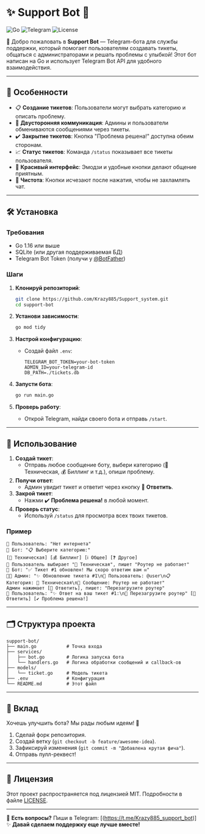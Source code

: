 # ✨ Support Bot 🤖

![Go](https://img.shields.io/badge/Go-00ADD8?style=flat&logo=go&logoColor=white) ![Telegram](https://img.shields.io/badge/Telegram-2CA5E0?style=flat&logo=telegram&logoColor=white) ![License](https://img.shields.io/badge/License-MIT-green)

👋 Добро пожаловать в **Support Bot** — Telegram-бота для службы поддержки, который помогает пользователям создавать тикеты, общаться с администраторами и решать проблемы с улыбкой! Этот бот написан на Go и использует Telegram Bot API для удобного взаимодействия.

---

## 🚀 Особенности

- 📋 **Создание тикетов**: Пользователи могут выбрать категорию и описать проблему.
- 💬 **Двусторонняя коммуникация**: Админы и пользователи обмениваются сообщениями через тикеты.
- ✔️ **Закрытие тикетов**: Кнопка "Проблема решена!" доступна обеим сторонам.
- 📈 **Статус тикетов**: Команда `/status` показывает все тикеты пользователя.
- 🎨 **Красивый интерфейс**: Эмодзи и удобные кнопки делают общение приятным.
- 🧹 **Чистота**: Кнопки исчезают после нажатия, чтобы не захламлять чат.

---

## 🛠️ Установка

### Требования
- Go 1.16 или выше
- SQLite (или другая поддерживаемая БД)
- Telegram Bot Token (получи у [@BotFather](https://t.me/BotFather))

### Шаги
1. **Клонируй репозиторий**:
   ```bash
   git clone https://github.com/Krazy885/Support_system.git
   cd support-bot
   ```

2. **Установи зависимости**:
   ```bash
   go mod tidy
   ```

3. **Настрой конфигурацию**:
   - Создай файл `.env`:
     ```
     TELEGRAM_BOT_TOKEN=your-bot-token
     ADMIN_ID=your-telegram-id
     DB_PATH=./tickets.db
     ```

4. **Запусти бота**:
   ```bash
   go run main.go
   ```

5. **Проверь работу**:
   - Открой Telegram, найди своего бота и отправь `/start`.

---

## 📝 Использование

1. **Создай тикет**:
   - Отправь любое сообщение боту, выбери категорию (🔧 Техническая, 💰 Биллинг и т.д.), опиши проблему.
2. **Получи ответ**:
   - Админ увидит тикет и ответит через кнопку 📝 **Ответить**.
3. **Закрой тикет**:
   - Нажми ✔️ **Проблема решена!** в любой момент.
4. **Проверь статус**:
   - Используй `/status` для просмотра всех твоих тикетов.

### Пример
```
👋 Пользователь: "Нет интернета"
🤖 Бот: "📋 Выберите категорию:"
[🔧 Техническая] [💰 Биллинг] [ℹ️ Общее] [❓ Другое]
👤 Пользователь выбирает "🔧 Техническая", пишет "Роутер не работает"
🤖 Бот: "✅ Тикет #1 обновлен! Мы скоро ответим вам ✉️"
👨‍💼 Админ: "✨ Обновление тикета #1\n👤 Пользователь: @user\n📋 Категория: 🔧 Техническая\n💬 Сообщение: Роутер не работает"
Админ нажимает [📝 Ответить], пишет: "Перезагрузите роутер"
👤 Пользователь: "✨ Ответ на ваш тикет #1:\n💬 Перезагрузите роутер" [📝 Ответить] [✔️ Проблема решена!]
```

---

## 🗂️ Структура проекта

```
support-bot/
├── main.go           # Точка входа
├── services/
│   ├── bot.go        # Логика запуска бота
│   └── handlers.go   # Логика обработки сообщений и callback-ов
├── models/
│   └── ticket.go     # Модель тикета
├── .env              # Конфигурация 
└── README.md         # Этот файл
```

---

## 🤝 Вклад

Хочешь улучшить бота? Мы рады любым идеям! 🎉
1. Сделай форк репозитория.
2. Создай ветку (`git checkout -b feature/awesome-idea`).
3. Зафиксируй изменения (`git commit -m "Добавлена крутая фича"`).
4. Отправь пулл-реквест!

---

## 📜 Лицензия

Этот проект распространяется под лицензией MIT. Подробности в файле [LICENSE](LICENSE).

---

💬 **Есть вопросы?** Пиши в Telegram: [(https://t.me/Krazy885_support_bot)]  
✨ **Давай сделаем поддержку еще лучше вместе!**
